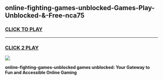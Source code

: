 
## online-fighting-games-unblocked-Games-Play-Unblocked-&-Free-nca75
<h3>
<a href="https://premium76.site?title=online-fighting-games-unblocked&ref=24A">CLICK TO PLAY</a></h3>
<hr>

<h3>
<a href="https://premium76.site?title=online-fighting-games-unblocked&ref=24A">CLICK 2 PLAY</a>
  
</h3>

<a href="https://premium76.site?title=online-fighting-games-unblocked&ref=24A"><img src="https://clearcache.store/games.png"></a>


**online-fighting-games-unblocked games unblocked: Your Gateway to Fun and Accessible Online Gaming**
